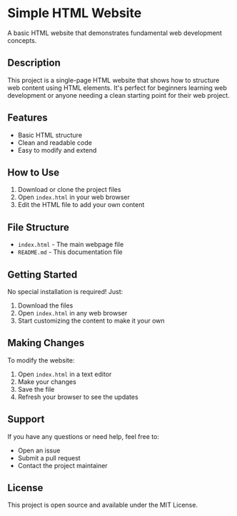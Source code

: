 # Simple HTML Website

A basic HTML website that demonstrates fundamental web development concepts.

## Description

This project is a single-page HTML website that shows how to structure web content using HTML elements. It's perfect for beginners learning web development or anyone needing a clean starting point for their web project.

## Features

- Basic HTML structure
- Clean and readable code
- Easy to modify and extend

## How to Use

1. Download or clone the project files
2. Open `index.html` in your web browser
3. Edit the HTML file to add your own content

## File Structure

- `index.html` - The main webpage file
- `README.md` - This documentation file

## Getting Started

No special installation is required! Just:

1. Download the files
2. Open `index.html` in any web browser
3. Start customizing the content to make it your own

## Making Changes

To modify the website:
1. Open `index.html` in a text editor
2. Make your changes
3. Save the file
4. Refresh your browser to see the updates

## Support

If you have any questions or need help, feel free to:
- Open an issue
- Submit a pull request
- Contact the project maintainer

## License

This project is open source and available under the MIT License.